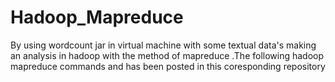 # Hadoop_Mapreduce
By using wordcount jar in virtual machine with some textual data's making an analysis in hadoop with the method of mapreduce .The following hadoop  mapreduce commands and has been posted in this coresponding repository
